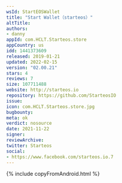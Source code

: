 ```yaml
---
wsId: StartEOSWallet
title: "Start Wallet（starteos）"
altTitle: 
authors:
- danny
appId: com.HCLT.Starteos.store
appCountry: us
idd: 1441373609
released: 2019-01-21
updated: 2022-02-15
version: "02.00.21"
stars: 4
reviews: 7
size: 107711488
website: http://starteos.io
repository: https://github.com/StarteosIO
issue: 
icon: com.HCLT.Starteos.store.jpg
bugbounty: 
meta: ok
verdict: nosource
date: 2021-11-22
signer: 
reviewArchive:
twitter: Starteos
social:
- https://www.facebook.com/starteos.io.7
---
```


{% include copyFromAndroid.html %}
